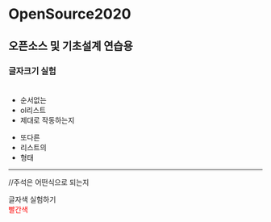 # OpenSource2020
## 오픈소스 및 기초설계 연습용<br/>
### 글자크기 실험<br/><br/>

- 순서없는<br/>
- ol리스트<br/>
- 제대로 작동하는지<br/>

+ 또다른<br/>
+ 리스트의<br/>
+ 형태<br/>
<hr/>

//주석은 어떤식으로 되는지<br/>

글자색 실험하기<br/>
<label style="color:red">빨간색</label><br/>
